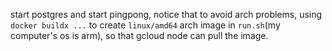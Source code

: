 start postgres and start pingpong, notice that to avoid arch problems, using `docker buildx ...` to create `linux/amd64` arch image in `run.sh`(my computer's os is arm), so that gcloud node can pull the image. 